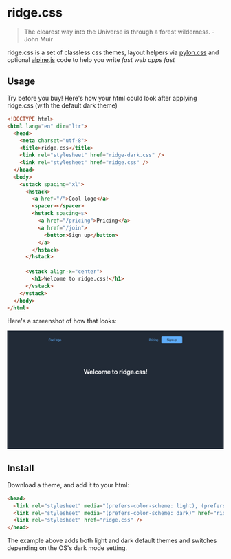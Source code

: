 # ridge.css

> The clearest way into the Universe is through a forest wilderness. - John Muir

ridge.css is a set of classless css themes, layout helpers via [pylon.css](https://github.com/almonk/pylon) and optional [alpine.js](https://github.com/alpinejs/alpine) code to help you write _fast web apps fast_

## Usage
Try before you buy! Here's how your html could look after applying ridge.css (with the default dark theme)

```html
<!DOCTYPE html>
<html lang="en" dir="ltr">
  <head>
    <meta charset="utf-8">
    <title>ridge.css</title>
    <link rel="stylesheet" href="ridge-dark.css" />
    <link rel="stylesheet" href="ridge.css" />
  </head>
  <body>
    <vstack spacing="xl">
      <hstack>
        <a href="/">Cool logo</a>
        <spacer></spacer>
        <hstack spacing=s>
          <a href="/pricing">Pricing</a>
          <a href="/join">
            <button>Sign up</button>
          </a>
        </hstack>
      </hstack>

      <vstack align-x="center">
        <h1>Welcome to ridge.css!</h1>
      </vstack>
    </vstack>
  </body>
</html>
```

Here's a screenshot of how that looks:

![screenshot of default dark theme](demo.png)

## Install

Download a theme, and add it to your html:

```html
<head>
  <link rel="stylesheet" media="(prefers-color-scheme: light), (prefers-color-scheme: none)" href="ridge-light.css" />
  <link rel="stylesheet" media="(prefers-color-scheme: dark)" href="ridge-dark.css" />
  <link rel="stylesheet" href="ridge.css" />
</head>
```

The example above adds both light and dark default themes and switches depending on the OS's dark mode setting.
